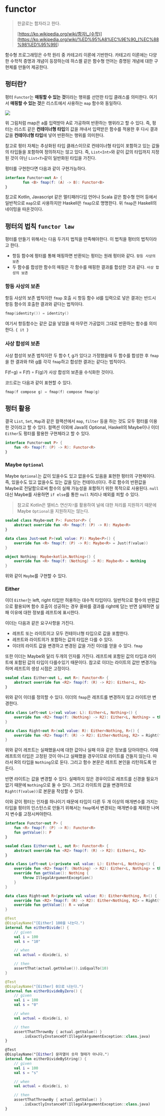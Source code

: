 # functor

> 한글로는 함자라고 한다.
>
> [https://ko.wikipedia.org/wiki/함자\_(수학)](<https://ko.wikipedia.org/wiki/%ED%95%A8%EC%9E%90_(%EC%88%98%ED%95%99)>)

함수형 프로그래밍은 수학 원리 중 카테고리 이론에 기반한다. 카테고리 이론에는 다양한 수학적 증명과 개념이 등장하는데 하스켈 같은 함수형 언어는 증명된 개념에 대한 구현체를 만들어 제공한다.

## 펑터란?

펑터 `Functor`는 **매핑할 수 있는 것**이라는 행위를 선언한 타입 클래스를 의미한다. 여기서 **매핑할 수 있는 것**은 리스트에서 사용하는 `map` 함수와 동일하다.

![](https://user-images.githubusercontent.com/30178507/105358591-b71db200-5c39-11eb-99fd-67ef10e87bd1.png)

위 그림처럼 map은 a를 입력받아 A로 가공하여 반환하는 행위라고 할 수 있다. 즉, 펑터는 리스트 같은 **컨테이너형 타입**의 값을 꺼내서 입력받은 함수를 적용한 후 다시 결과값을 **컨테이너형 타입**에 넣어 반환하는 행위를 의미한다.

참고로 펑터 자체는 추상화된 타입 클래스이므로 컨테이너형 타입이 포함하고 있는 값들의 타입들을 포함하여 정의하지는 않고 있다. 즉, `List<Int>`와 같이 값의 타입까지 지정된 것이 아닌 `List<T>`같이 일반화된 타입을 가진다.

펑터를 구현한다면 다음과 같이 구현가능하다.

```kotlin
interface Functor<out A> {
		fun <B> fmap(f: (A) -> B): Functor<B>
}
```

참고로 Kotlin, Javascript 같은 멀티패러다임 언어나 Scala 같은 함수형 언어 등에서 일반적으로 `map`으로 사용하지만 Haskell은 `fmap`으로 명명한다. 위 `fmap`은 Haskell의 네이밍을 따온것이다.

## 펑터의 법칙 `functor law`

펑터를 만들기 위해서는 다음 두가지 법칙을 만족해야한다. 이 법칙을 펑터의 법칙이라고 한다.

- 항등 함수에 펑터를 통해 매핑하면 반환되는 펑터는 원래 펑터와 같다. `항등 사상의 보존`
- 두 함수를 합성한 함수의 매핑은 각 함수를 매핑한 결과를 합성한 것과 같다. `사상 합성의 보존`

### 항등 사상의 보존

항등 사상의 보존 법칙이란 `fmap` 호출 시 항등 함수 id를 입력으로 넣은 결과는 반드시 항등 함수의 호출한 결과와 같다는 법칙이다.

```kotlin
fmap(identity()) = identity()
```

여기서 항등함수는 같은 값을 넣었을 때 아무런 가공없이 그대로 반환하는 함수를 의미한다. `{ it }`

### 사상 합성의 보존

사상 합성의 보존 법칙이란 두 함수 f, g가 있다고 가정했을때 두 함수를 합성한 후 `fmap`을 한 결과와 f와 g를 각각 `fmap`하고 합성한 결과는 같다는 법칙이다.

F(f∘g) = F(f) ∘ F(g)가 사상 합성의 보존을 수식화한 것이다.

코드로는 다음과 같이 표현할 수 있다.

```kotlin
fmap(f compose g) = fmap(f) compose fmap(g)
```

## 펑터 활용

결국 `List`, `Set`, `Map`과 같은 컬랙션에서 `map`, `filter` 등을 하는 것도 모두 펑터를 이용한 것이라고 할 수 있다. 컬랙션 이외에 Java의 Optional, Haskell의 Maybe이나 이더 `Either`도 펑터를 활용한 구현체라고 할 수 있다.

```kotlin
interface Functor<out P> {
    fun <R> fmap(f: (P) -> R): Functor<R>
}
```

### Maybe `Optional`

Maybe `Optional`는 값이 있을수도 있고 없을수도 있음을 표현한 펑터의 구현체이다. 즉, 있을수도 있고 없을수도 있는 값을 담는 컨테이너이다. 주로 함수의 반환값을 Maybe로 전달함으로써 함수의 실패 가능성을 포함하기 위한 목적으로 사용된다. `null` 대신 Maybe를 사용하면 `if else`를 통한 `null` 처리나 예외를 피할 수 있다.

> 참고로 Kotlin은 엘비스 연산자`?`를 활용하여 널에 대한 처리를 지원하기 때문에 Maybe `Optional`을 지원하지는 않는다.

```kotlin
sealed class Maybe<out P>: Functor<P> {
    abstract override fun <R> fmap(f: (P) -> R): Maybe<R>
}

data class Just<out P>(val value: P): Maybe<P>() {
    override fun <R> fmap(f: (P) -> R): Maybe<R> = Just(f(value))
}

object Nothing: Maybe<kotlin.Nothing>() {
    override fun <R> fmap(f: (Nothing) -> R): Maybe<R> = Nothing
}
```

위와 같이 `Maybe`를 구현할 수 있다.

### Either

이더 `Either`는 left, right 타입만 허용하는 대수적 타입이다. 일반적으로 함수의 반환값으로 활용되며 함수 호출이 성공하는 경우 올바를 결과를 right에 담는 반면 실패하면 실패 이유에 대한 정보를 레프트에 표시한다.

이더는 다음과 같은 요구사항을 가진다.

- 레프트 또는 라이트이고 모두 컨테이너형 타입으로 값을 포함한다.
- 레프트와 라이트의가 포함하는 값의 타입은 다를 수 있다.
- 이더의 라이트 값을 변경하고 변경된 값을 가진 이더를 얻을 수 있다. `fmap`

또한 이더는 Maybe와 달리 두개의 인자를 가진다. 레프트에 포함된 값의 타입과 라이트에 포함된 값의 타입이 다를수있기 때문이다. 참고로 이더는 라이트의 값만 변경가능하며 레프트의 생성 시점은 고정이다.

```kotlin
sealed class Either<out L, out R>: Functor<R> {
    abstract override fun <R2> fmap(f: (R) -> R2): Either<L, R2>
}
```

위와 같이 이더를 정의할 수 있다. 이더의 `fmap`은 레프트를 변경하지 않고 라이트만 변경한다.

```kotlin
data class Left<out L>(val value: L): Either<L, Nothing>() {
    override fun <R2> fmap(f: (Nothing) -> R2): Either<L, Nothing> = this
}

data class Right<out R>(val value: R): Either<Nothing, R>() {
    override fun <R2> fmap(f: (R) -> R2): Either<Nothing, R2> = Right(f(value))
}
```

위와 같이 레프트는 실패했을시에 대한 값이나 실패 이유 같은 정보를 담아야한다. 이때 레프트의 타입은 고정된 것이 아니고 실패했을 경우이므로 라이트를 건들지 않는다. 따라서 R의 타입을 `Nothing`으로 둔다. 그리고 함수 본문은 레프트 본인을 리턴하도록 만든다.

반면 라이트는 값을 변경할 수 있다. 실패하지 않은 경우이므로 레프트를 신경쓸 필요가 없기 때문에 `Nothing`으로 둘 수 있다. 그리고 라이트의 값을 변경하므로 `Right(f(value))`로 본문을 작성할 수 있다.

이와 같이 펑터는 인자를 하나이기 때문에 타입이 다른 두 개 이상의 매개변수를 가지는 타입을 펑터의 인스턴스로 만들기 위해서는 `fmap`에서 변경되는 매개변수를 제외한 나머지 변수를 고정시켜야한다.

```kotlin
interface Functor<out P> {
    fun <R> fmap(f: (P) -> R): Functor<R>
    fun getValue(): P
}

sealed class Either<out L, out R>: Functor<R> {
    abstract override fun <R2> fmap(f: (R) -> R2): Either<L, R2>
}

data class Left<out L>(private val value: L): Either<L, Nothing>() {
    override fun <R2> fmap(f: (Nothing) -> R2): Either<L, Nothing> = this
    override fun getValue(): Nothing {
        throw IllegalArgumentException()
    }
}

data class Right<out R>(private val value: R): Either<Nothing, R>() {
    override fun <R2> fmap(f: (R) -> R2): Either<Nothing, R2> = Right(f(value))
    override fun getValue(): R = value
}

@Test
@DisplayName("[Either] 100을 나눈다.")
internal fun eitherDivide() {
    // given
    val i = 100
    val s = "10"

    // when
    val actual = divide(i, s)

    // then
    assertThat(actual.getValue()).isEqualTo(10)
}

@Test
@DisplayName("[Either] 0으로 나눈다.")
internal fun eitherDivideByZero() {
    // given
    val i = 100
    val s = "0"

    // when
    val actual = divide(i, s)

    // then
    assertThatThrownBy { actual.getValue() }
        .isExactlyInstanceOf(IllegalArgumentException::class.java)
}

@Test
@DisplayName("[Either] 문자열이 숫자 형태가 아니다.")
internal fun eitherDivideByString() {
    // given
    val i = 100
    val s = "s"

    // when
    val actual = divide(i, s)

    // then
    assertThatThrownBy { actual.getValue() }
        .isExactlyInstanceOf(IllegalArgumentException::class.java)
}
```
